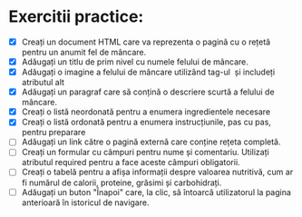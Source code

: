 # Exercitii practice:

- [x] Creați un document HTML care va reprezenta o pagină cu o rețetă pentru un anumit fel de mâncare.
- [x] Adăugați un titlu de prim nivel cu numele felului de mâncare.
- [x] Adăugați o imagine a felului de mâncare utilizând tag-ul <img> și includeți atributul alt
- [x] Adăugați un paragraf care să conțină o descriere scurtă a felului de mâncare.
- [x] Creați o listă neordonată pentru a enumera ingredientele necesare
- [x] Creați o listă ordonată pentru a enumera instrucțiunile, pas cu pas, pentru preparare
- [ ] Adăugați un link către o pagină externă care conține rețeta completă.
- [ ] Creați un formular cu câmpuri pentru nume și comentariu. Utilizați atributul required pentru a face aceste câmpuri obligatorii.
- [ ] Creați o tabelă pentru a afișa informații despre valoarea nutritivă, cum ar fi numărul de calorii, proteine, grăsimi și carbohidrați.
- [ ] Adăugați un buton &quot;Înapoi&quot; care, la clic, să întoarcă utilizatorul la pagina anterioară în istoricul de navigare.
